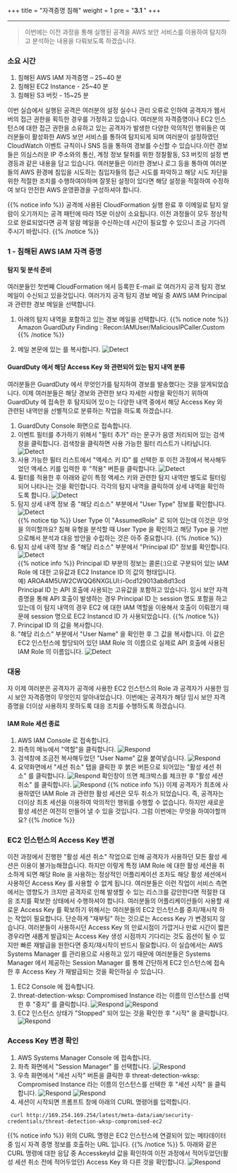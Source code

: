 +++
title = "자격증명 침해"
weight = 1
pre = "<b>3.1 </b>"
+++

* * *

> 이번에는 이전 과정을 통해 실행된 공격을 AWS 보안 서비스를 이용하여 탐지하고 분석하는 내용을 다뤄보도록 하겠습니다.
  
### 소요 시간
1. 침해된 AWS IAM 자격증명 – 25~40 분
2. 침해된 EC2 Instance - 25~40 분
3. 침해된 S3 버킷 - 15~25 분

이번 실습에서 실행된 공격은 여러분의 설정 실수나 관리 오류로 인하여 공격자가 웹서버의 접근 권한을 획득한 경우를 가정하고 있습니다. 여러분의 자격증명이나 EC2 인스턴스에 대한 접근 권한을 소유하고 있는 공격자가 발생한 다양한 악의적인 행위들은 여러분들이 활성화한 AWS 보안 서비스를 통하여 탐지되게 되며 여러분이 설정하였던 CloudWatch 이벤트 규칙이나 SNS 등을 통하여 경보를 수신할 수 있습니다.이런 경보들은 의심스러운 IP 주소와의 통신, 계정 정보 탈취를 위한 정찰활동, S3 버킷의 설정 변경등과 같은 내용을 담고 있습니다. 여러분들은 이러한 경보나 로그 등을 통하여 여러분들의 AWS 환경에 침입을 시도하는 침입자들의 접근 시도를 파악하고 해당 시도 차단을 위한 적절한 조치를 수행하여야하며 잘못된 설정이 있다면 해당 설정을 적절하여 수정하여 보다 안전한 AWS 운영환경을 구성하셔야 합니다.

{{% notice info %}}
공격에 사용된 CloudFormation 실행 완료 후 이메일로 탐지 알람이 오기까지는 공격 패턴에 따라 15분 이상이 소요됩니다. 이전 과정들이 모두 정상적으로 완료되었다면 공격 알람 메일을 수신하는데 시간이 필요할 수 있으니 조금 기다려 주시기 바랍니다.
{{% /notice %}}


### 1 - 침해된 AWS IAM 자격 증명

#### 탐지 및 분석 준비
 여러분들인 첫번째 CloudFormation 에서 등록한 E-mail 로 여러가지 공격 탐지 경보 메일이 수신되고 있을것입니다. 여러가지 공격 탐지 경보 메일 중 AWS IAM Principal 과 관련한 경보 메일을 선택합니다.  

1. 아래의 탐지 내역을 포함하고 있는 경보 메일을 선택합니다.
{{% notice note %}}
Amazon GuardDuty Finding : Recon:IAMUser/MaliciousIPCaller.Custom
{{% /notice %}}

2. 메일 본문에 있는 <Access Key ID> 를 복사합니다.
![Detect](/images/finding1.png)  

#### GuardDuty 에서 해당 Access Key 와 관련되어 있는 탐지 내역 분류

  여러분들은 GuardDuty 에서 무엇인가를 탐지하여 경보를 발송했다는 것을 알게되었습니다. 이제 여러분들은 해당 경보와 관련한 보다 자세한 사항을 확인하기 위하여 GuardDuty 에 접속한 후 탐지되어 있ㅇ는 다양한 내역 중에서 해당 Access Key 와 관련된 내역만을 선별적으로 분류하는 작업을 하도록 하겠습니다.

  1. GuardDuty Console 화면으로 접속합니다.  
  2. 이벤트 필터를 추가하기 위해서 "필터 추가" 라는 문구가 음영 처리되어 있는 검색창을 클릭합니다. 검색창을 클릭하면 사용 가능한 필터 리스트가 나타납니다.
  ![Detect](/images/finding2.png)  
  3. 사용 가능한 필터 리스트에서 "액세스 키 ID" 를 선택한 후 이전 과정에서 복사해두었던 액세스 키를 입력한 후 "적용" 버튼을 클릭합니다.
  ![Detect](/images/finding3.png)  
  4. 필터를 적용한 후 아래와 같이 특정 액세스 키와 관련한 탐지 내역만 별도로 필터링 되어 나타나는 것을 확인합니다. 각각의 탐지 내역을 클릭하여 상세 내역을 확인하도록 합니다.
  ![Detect](/images/finding4.png)  
  5. 탐지 상세 내역 정보 중 "해당 리소스" 부분에서 "User Type" 정보를 확인합니다.
![Detect](/images/finding5.png)  
  {{% notice tip %}}
  User Type 이 "AssumedRole" 로 되어 있는데 이것은 무엇을 의미할까요? 침해 유형을 분석할 때 User Type 을 확인하고 해당 Type 을 기반으로해서 분석과 대응 방안을 수립하는 것은 아주 중요합니다.
{{% /notice %}}
  6. 탐지 상세 내역 정보 중 "해당 리소스" 부분에서 "Principal ID" 정보를 확인합니다.
![Detect](/images/finding6.png)  
  {{% notice info %}}
  Principal ID 부분의 정보는 콜론(:)으로 구분되어 있는 IAM Role 에 대한 고유값과 EC2 Instance ID 의 값의 형태입니다.  
  예) AROA4M5UW2CWQQ6NXGLUI:i-0cd129013ab8d13cd  
  Principal ID 는 API 호출에 사용되는 고유값을 포함하고 있습니다. 임시 보안 자격증명을 통해 API 호출이 발생하는 경우 Principal ID 는 session 명도 포함을 하고 있는데 이 탐지 내역의 경우 EC2 에 대한 IAM 역할을 이용해서 호출이 이뤄졌기 때문에 session 명으로 EC2 Instancd ID 가 사용되었습니다.
  {{% /notice %}}
  7. Principal ID 의 값을 복사합니다.
  8. "해당 리소스" 부분에서 "User Name" 을 확인한 후 그 값을 복사합니다. 이 값은 EC2 인스턴스에 할당되어 있던 IAM Role 의 이름으로 실제로 API 호출에 사용된 IAM Role 의 이름입니다.
![Detect](/images/finding7.png)  

### 대응 
 자 이제 여러분은 공격자가 공격에 사용한 EC2 인스턴스의 Role 과 공격자가 사용한 임시 보안 자격증명이 무엇인지 알아내었습니다. 이번에는 공격자가 해당 임시 보안 자격증명을 더이상 사용하지 못하도록 대응 조치를 수행하도록 하겠습니다.

#### IAM Role 세션 종료
1. AWS IAM Console 로 접속합니다.
2. 좌측의 메뉴에서 "역할"을 클릭합니다.
![Respond](/images/respond1.png) 
3. 검색창에 조금전 복사해두었던 "User Name" 값을 붙여넣습니다.
![Respond](/images/respond2.png) 
4. 요약화면에서 "세션 취소" 탭을 클릭한 후 붉은 버튼으로 되어있는 "활성 세션 취소" 를 클릭합니다.
![Respond](/images/respond3.png) 
확인창이 뜨면 체크박스를 체크한 후 "활성 세션 취소" 를 클릭합니다.
![Respond](/images/respond4.png) 
  {{% notice info %}}
 이제 공격자가 최초에 사용하였던 IAM Role 과 관련한 활성 세션은 모두 취소가 되었습니다. 즉, 공격자는 더이상 최초 세션을 이용하여 악의적인 행위를 수행할 수 없습니다. 하지만 새로운 활성 세션은 여전히 만들어 낼 수 있을 것입니다. 그럼 이번에는 무엇을 하여야할까요?
  {{% /notice %}}

### EC2 인스턴스의 Access Key 변경
 이전 과정에서 진행한 "활성 세션 취소" 작업으로 인해 공격자가 사용하던 모든 활성 세션은 이용이 불가능해졌습니다. 하지만 이렇게 특정 IAM Role 에 대한 활성 세션을 취소하게 되면 해당 Role 을 사용하는 정상적인 어플리케이션 조차도 해당 활성 세션에서 사용하던 Access Key 를 사용할 수 없게 됩니다. 여러분들은 이런 작업이 서비스 측면에서는 영향도가 크지만 공격자로 인해 발생할 수 있는 리스크를 감안한다면 적절한 대응 조치를 확보한 상태에서 수행하셔야 합니다. 여러분들의 어플리케이션들이 사용할 새로운 Access Key 를 확보하기 위해서는 여러분들의 EC2 인스턴스를 중지/재시작 하는 작업이 필요합니다. 단순하게 "재부팅" 하는 것으로는 Access Key 가 변경되지 않습니다. 여러분들이 사용하시던 Access Key 의 만료시점이 가깝거나 만료 시간이 짧은 경우라면 새롭게 발급되는 Access Key 생성 시점까지 기다리는 것도 옵션이 될 수 있지만 빠른 재발급을 원한다면 중지/재시작이 반드시 필요합니다. 이 실습에서는 AWS Systems Manager 를 관리용으로 사용하고 있기 때문에 여러분들은 Systems Manager 에서 제공하는 Session Manager 를 통해 간단하게 EC2 인스턴스에 접속한 후 Access Key 가 재발급되는 것을 확인하실 수 있습니다.

 1. EC2 Console 에 접속합니다.
 2. threat-detection-wksp: Compromised Instance 라는 이름의 인스턴스를 선택한 후 "중지" 를 클릭합니다.
 ![Respond](/images/respond5.png) 
 ![Respond](/images/respond6.png) 
 3. EC2 인스턴스 상태가 "Stopped" 되어 있는 것을 확인한 후 "시작" 을 클릭합니다.
 ![Respond](/images/respond7.png) 

### Access Key 변경 확인
 1. AWS Systems Manager Console 에 접속합니다.
 2. 좌측 화면에서 "Session Manager" 를 선택합니다.
 ![Respond](/images/respond8.png) 
 3. 우측 화면에서 "세션 시작" 버튼을 클릭한 후 threat-detection-wksp: Compromised Instance 라는 이름의 인스턴스를 선택한 후 "세션 시작" 을 클릭합니다.
 ![Respond](/images/respond9.png) 
 ![Respond](/images/respond10.png) 
 4. 세션이 시작되면 프롬프트 창에 아래의 CURL 명령어를 입력합니다.
~~~
 curl http://169.254.169.254/latest/meta-data/iam/security-credentials/threat-detection-wksp-compromised-ec2
~~~
  {{% notice info %}}
 위의 CURL 명령은 EC2 인스턴스에 연결되어 있는 메타데이터 중 임시 자격 증명 정보를 호출하는 URL 입니다.
  {{% /notice %}}
  5. 아래와 같은 CURL 명령에 대한 응답 중 AccesskeyId 값을 확인하여 이전 과정에서 적어두었던(활성 세션 취소 전에 적어두었던) Access Key 와 다른 것을 확인합니다.
 ![Respond](/images/respond11.png) 